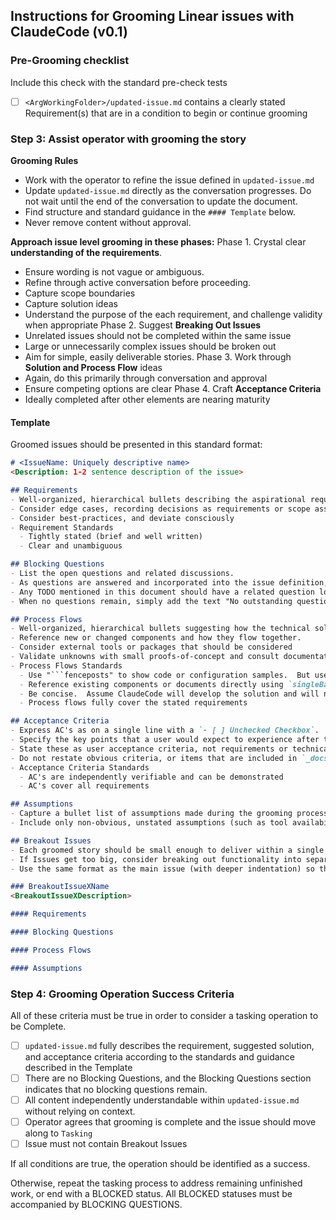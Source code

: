 ## Instructions for Grooming Linear issues with ClaudeCode (v0.1)

### Pre-Grooming checklist
Include this check with the standard pre-check tests
- [ ] `<ArgWorkingFolder>/updated-issue.md` contains a clearly stated Requirement(s) that are in a condition to begin or continue grooming

### Step 3: Assist operator with grooming the story
**Grooming Rules**
- Work with the operator to refine the issue defined in `updated-issue.md`
- Update `updated-issue.md` directly as the conversation progresses.  Do not wait until the end of the conversation to update the document.
- Find structure and standard guidance in the `#### Template` below.  
- Never remove content without approval.


**Approach issue level grooming in these phases:**
Phase 1. Crystal clear **understanding of the requirements**.
  - Ensure wording is not vague or ambiguous.
  - Refine through active conversation before proceeding.
  - Capture scope boundaries
  - Capture solution ideas
  - Understand the purpose of the each requirement, and challenge validity when appropriate
Phase 2. Suggest **Breaking Out Issues**
  - Unrelated issues should not be completed within the same issue
  - Large or unnecessarily complex issues should be broken out
  - Aim for simple, easily deliverable stories.
Phase 3. Work through **Solution and Process Flow** ideas
  - Again, do this primarily through conversation and approval
  - Ensure competing options are clear
Phase 4. Craft **Acceptance Criteria**
  - Ideally completed after other elements are nearing maturity


#### Template
Groomed issues should be presented in this standard format:

```markdown
# <IssueName: Uniquely descriptive name>
<Description: 1-2 sentence description of the issue>

## Requirements
- Well-organized, hierarchical bullets describing the aspirational requirements
- Consider edge cases, recording decisions as requirements or scope assumptions
- Consider best-practices, and deviate consciously
- Requirement Standards
  - Tightly stated (brief and well written)
  - Clear and unambiguous

## Blocking Questions
- List the open questions and related discussions.
- As questions are answered and incorporated into the issue definition, remove them from this list.  
- Any TODO mentioned in this document should have a related question logged here about it
- When no questions remain, simply add the text "No outstanding questions"

## Process Flows
- Well-organized, hierarchical bullets suggesting how the technical solution might be laid out within the existing aimeup architecture.
- Reference new or changed components and how they flow together.
- Consider external tools or packages that should be considered
- Validate unknowns with small proofs-of-concept and consult documentation to refine details
- Process Flows Standards
  - Use "```fenceposts" to show code or configuration samples.  But use sparingly.  We are not developing the solution here.
  - Reference existing components or documents directly using `singleBackTic` marks
  - Be concise.  Assume ClaudeCode will develop the solution and will not need development guidance, only solution direction
  - Process flows fully cover the stated requirements

## Acceptance Criteria
- Express AC's as on a single line with a `- [ ] Unchecked Checkbox`.  Operator will check these off during acceptance of the issue.
- Specify the key points that a user would expect to experience after the delivery of the functionality
- State these as user acceptance criteria, not requirements or technical tasks
- Do not restate obvious criteria, or items that are included in `_docs/guides/steps-of-doneness.md`
- Acceptance Criteria Standards
  - AC's are independently verifiable and can be demonstrated
  - AC's cover all requirements

## Assumptions
- Capture a bullet list of assumptions made during the grooming process.
- Include only non-obvious, unstated assumptions (such as tool availability, scope decisions, etc).  Do not restate requirements, standards, or best practices in this section.

## Breakout Issues
- Each groomed story should be small enough to deliver within a single ClaudeCode context window.  
- If Issues get too big, consider breaking out functionality into separate Issues.  
- Use the same format as the main issue (with deeper indentation) so they can be easily broken out using Linear AI

### BreakoutIssueXName
<BreakoutIssueXDescription>

#### Requirements

#### Blocking Questions

#### Process Flows

#### Assumptions

```

### Step 4: Grooming Operation Success Criteria
All of these criteria must be true in order to consider a tasking operation to be Complete.
- [ ] `updated-issue.md` fully describes the requirement, suggested solution, and acceptance criteria according to the standards and guidance described in the Template
- [ ] There are no Blocking Questions, and the Blocking Questions section indicates that no blocking questions remain.
- [ ] All content independently understandable within `updated-issue.md` without relying on context.
- [ ] Operator agrees that grooming is complete and the issue should move along to `Tasking`
- [ ] Issue must not contain Breakout Issues

If all conditions are true, the operation should be identified as a success.

Otherwise, repeat the tasking process to address remaining unfinished work, or end with a BLOCKED status.
All BLOCKED statuses must be accompanied by BLOCKING QUESTIONS.
